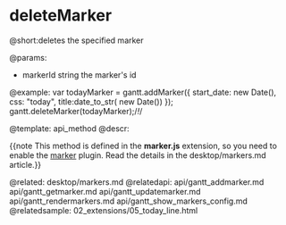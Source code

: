 deleteMarker
=============

@short:deletes the specified marker

@params:
- markerId	string	the marker's id


@example:
var todayMarker = gantt.addMarker({
	start_date: new Date(),
    css: "today",
    title:date_to_str( new Date())
});
gantt.deleteMarker(todayMarker);/*!*/


@template:	api_method
@descr:

{{note This method is defined in the **marker.js** extension, so you need to enable the [marker](desktop/extensions_list.md#verticalmarker) plugin. Read the details in the desktop/markers.md article.}}



@related:
	desktop/markers.md
@relatedapi:
	api/gantt_addmarker.md
	api/gantt_getmarker.md
	api/gantt_updatemarker.md
	api/gantt_rendermarkers.md
    api/gantt_show_markers_config.md
@relatedsample:
	02_extensions/05_today_line.html
